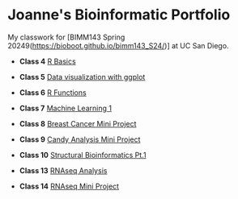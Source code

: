 # Joanne's Bioinformatic Portfolio
My classwork for [BIMM143 Spring 20249(https://bioboot.github.io/bimm143_S24/)] at UC San Diego.

- **Class 4** [R Basics](https://github.com/joeoe1114/bimm143_github/blob/main/class04/bimm-143-class-4.pdf)

- **Class 5** [Data visualization with ggplot](class05/class05.md)

- **Class 6** [R Functions](class06/class06.md)

- **Class 7** [Machine Learning 1](class07/class07.md)

- **Class 8** [Breast Cancer Mini Project](class08/class08.md)

- **Class 9** [Candy Analysis Mini Project]()

- **Class 10** [Structural Bioinformatics Pt.1]()

- **Class 13** [RNAseq Analysis]()

- **Class 14** [RNAseq Mini Project]()

